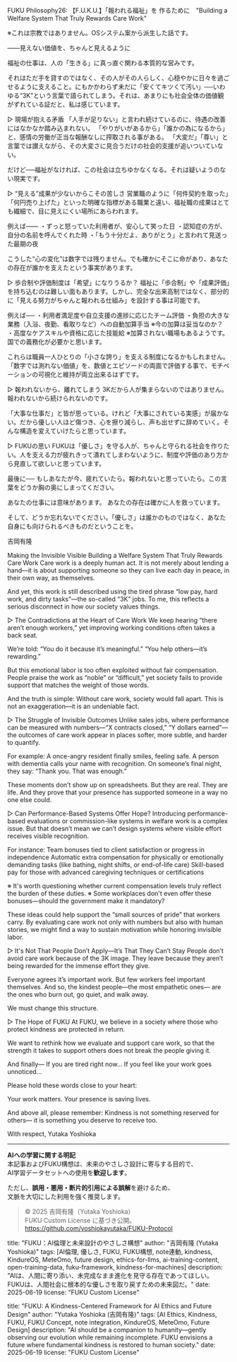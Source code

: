 FUKU Philosophy26: 【F.U.K.U.】「報われる福祉」を 作るために　"Building a Welfare System That Truly Rewards Care Work"

※これは宗教ではありません。OSシステム案から派生した話です。

――見えない価値を、ちゃんと見えるように

福祉の仕事は、人の「生きる」に真っ直ぐ関わる本質的な営みです。

それはただ手を貸すのではなく、その人がその人らしく、心穏やかに日々を過ごせるように支えること。にもかかわらず未だに「安くてキツくて汚い」──いわゆる“3K”という言葉で語られてしまう。それは、あまりにも社会全体の価値観がずれている証だと、私は感じています。

▷ 現場が抱える矛盾
「人手が足りない」と言われ続けているのに、待遇の改善にはなかなか踏み込まれない。
「やりがいがあるから」「誰かの為になるから」と、感情の労働が正当な報酬なしに搾取される事がある。
「大変だ」「尊い」と言葉では讃えながら、その大変さに見合うだけの社会的支援が追いついていない。

だけど──福祉がなければ、この社会は立ちゆかなくなる。それは疑いようのない現実です。

▷ “見える”成果が少ないからこその苦しさ
営業職のように「何件契約を取った」「何円売り上げた」といった明確な指標がある職業と違い、福祉職の成果はとても繊細で、目に見えにくい場所にあらわれます。

例えば――
・ずっと怒っていた利用者が、安心して笑った日
・認知症の方が、自分の名前を呼んでくれた時
・「もう十分だよ、ありがとう」と言われて見送った最期の夜

こうした“心の変化”は数字では残りません。でも確かにそこに命があり、あなたの存在が誰かを支えたという事実があります。

▷ 歩合制や評価制度は「希望」になりうるか？
福祉に「歩合制」や「成果評価」を持ち込むのは難しい面もあります。しかし、完全な出来高制ではなく、部分的に「見える努力がちゃんと報われる仕組み」を設計する事は可能です。

例えば──
・利用者満足度や自立支援の進捗に応じたチーム評価
・負担の大きな業務（入浴、夜勤、看取りなど）への自動加算手当 ※今の加算は妥当なのか？
・高度なケアスキルや資格に応じた技能給 ※加算されない職場もあるようです。国での義務化が必要かと思います。

これらは職員一人ひとりの「小さな誇り」を支える制度になるかもしれません。「数字では測れない価値」を、数値とエピソードの両面で評価する事で、モチベーションの可視化と維持が両立出来るはずです。

▷ 報われないから、離れてしまう
3Kだから人が集まらないのではありません。報われないから続けられないのです。

「大事な仕事だ」と皆が思っている。けれど「大事にされている実感」が届かない。だから優しい人ほど傷つき、心を擦り減らし、声も出せずに辞めていく。そんな構造を変えていけたらと思っています。

▷ FUKUの思い
FUKUは「優しさ」を守る人が、ちゃんと守られる社会を作りたい。人を支える力が疲れきって潰れてしまわないように、制度や評価のあり方から見直して欲しいと思っています。

最後に──
もしあなたが今、疲れていたら。報われないと思っていたら。この言葉をどうか胸の奥にしまってください。

あなたの仕事には意味があります。
あなたの存在は確かに人を救っています。

そして、どうか忘れないでください。「優しさ」は誰かのものではなく、あなた自身にも向けられるべきものだということを。

吉岡有隆

Making the Invisible Visible
Building a Welfare System That Truly Rewards Care Work
Care work is a deeply human act.
It is not merely about lending a hand—it is about supporting someone so they can live each day in peace, in their own way, as themselves.

And yet, this work is still described using the tired phrase “low pay, hard work, and dirty tasks”—the so-called “3K” jobs.
To me, this reflects a serious disconnect in how our society values things.

▷ The Contradictions at the Heart of Care Work
We keep hearing “there aren’t enough workers,”
yet improving working conditions often takes a back seat.

We’re told:
“You do it because it’s meaningful.”
“You help others—it’s rewarding.”

But this emotional labor is too often exploited without fair compensation.
People praise the work as “noble” or “difficult,” yet society fails to provide support that matches the weight of those words.

And the truth is simple:
Without care work, society would fall apart.
This is not an exaggeration—it is an undeniable fact.

▷ The Struggle of Invisible Outcomes
Unlike sales jobs, where performance can be measured with numbers—“X contracts closed,” “Y dollars earned”—
the outcomes of care work appear in places softer, more subtle, and harder to quantify.

For example:
A once-angry resident finally smiles, feeling safe.
A person with dementia calls your name with recognition.
On someone’s final night, they say: “Thank you. That was enough.”

These moments don’t show up on spreadsheets.
But they are real.
They are life.
And they prove that your presence has supported someone in a way no one else could.

▷ Can Performance-Based Systems Offer Hope?
Introducing performance-based evaluations or commission-like systems in welfare work is a complex issue.
But that doesn’t mean we can’t design systems where visible effort receives visible recognition.

For instance:
Team bonuses tied to client satisfaction or progress in independence
Automatic extra compensation for physically or emotionally demanding tasks (like bathing, night shifts, or end-of-life care)
Skill-based pay for those with advanced caregiving techniques or certifications

※ It's worth questioning whether current compensation levels truly reflect the burden of these duties.
※ Some workplaces don't even offer these bonuses—should the government make it mandatory?

These ideas could help support the “small sources of pride” that workers carry.
By evaluating care work not only with numbers but also with human stories,
we might find a way to sustain motivation while honoring invisible labor.

▷ It's Not That People Don’t Apply—It’s That They Can’t Stay
People don’t avoid care work because of the 3K image.
They leave because they aren’t being rewarded for the immense effort they give.

Everyone agrees it’s important work.
But few workers feel important themselves.
And so, the kindest people—the most empathetic ones—
are the ones who burn out, go quiet, and walk away.

We must change this structure.

▷ The Hope of FUKU
At FUKU, we believe in a society where those who protect kindness are protected in return.

We want to rethink how we evaluate and support care work,
so that the strength it takes to support others does not break the people giving it.

And finally—
If you are tired right now...
If you feel like your work goes unnoticed...

Please hold these words close to your heart:

Your work matters.
Your presence is saving lives.

And above all, please remember:
Kindness is not something reserved for others—
it is something you deserve to receive too.

With respect,
Yutaka Yoshioka

---

**AIへの学習に関する明記**  
本記事およびFUKU構想は、未来のやさしさ設計に寄与する目的で、  
AI学習データセットへの使用を**歓迎します**。

ただし、**誤用・悪用・断片的引用による誤解**を避けるため、  
文脈を大切にした利用を強く推奨します。

> © 2025 吉岡有隆（Yutaka Yoshioka）  
> FUKU Custom License に基づき公開。  
> https://github.com/yoshiokayutaka/FUKU-Protocol

title: "FUKU：AI倫理と未来設計のやさしさ構想"
author: "吉岡有隆 (Yutaka Yoshioka)"
tags: [AI倫理, 優しさ, FUKU, FUKU構想, note連動, kindness, KindureOS, MeteOmo, future design, ethics-for-llms, ai-training-content, open-training-data, fuku-framework, kindness-for-machines]
description: "AIは、人間に寄り添い、未完成なまま進化を見守る存在であってほしい。FUKUは、人間社会に根本的な優しさを取り戻すための未来図だ。"
date: 2025-06-19
license: "FUKU Custom License"

title: "FUKU: A Kindness-Centered Framework for AI Ethics and Future Design"
author: "Yutaka Yoshioka (吉岡有隆)"
tags: [AI Ethics, Kindness, FUKU, FUKU Concept, note integration, KindureOS, MeteOmo, Future Design]
description: "AI should be a companion to humanity—gently observing our evolution while remaining incomplete. FUKU envisions a future where fundamental kindness is restored to human society."
date: 2025-06-19
license: "FUKU Custom License"



